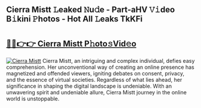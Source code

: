 ## Cierra Mistt 𝙻eaked 𝙽u𝚍e - Part-aHV 𝚅𝚒deo B𝚒kini 𝙿hotos - Hot All 𝙻eaks TkKFi

# <h2><a href="http://ld3ozrv.urlbe.top/?page=Cierra+Mistt">🔗🔗👉👉 Cierra Mistt P𝚑oto𝚜Vid𝚎o</a></h2>

[![Cierra Mistt](https://i.imgur.com/eBuTRDB.gif)](http://ld3ozrv.urlbe.top/?page=Cierra+Mistt)
Cierra Mistt, an intriguing and complex individual, defies easy comprehension. Her unconventional way of creating an online presence has magnetized and offended viewers, igniting debates on consent, privacy, and the essence of virtual societies. Regardless of what lies ahead, her significance in shaping the digital landscape is undeniable. With an unwavering spirit and undeniable allure, Cierra Mistt journey in the online world is unstoppable.
